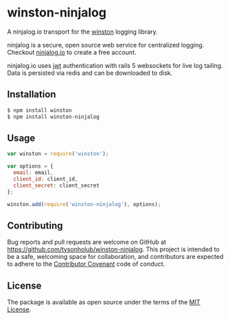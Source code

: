 # winston-ninjalog

A ninjalog.io transport for the [winston](https://github.com/winstonjs/winston) logging library.

ninjalog is a secure, open source web service for centralized logging. Checkout [ninjalog.io](http://www.ninjalog.io) to create a free account.

ninjalog.io uses [jwt](http://jwt.io) authentication with rails 5 websockets for live log tailing. Data is persisted via redis and can be downloaded to disk.


## Installation
```bash
$ npm install winston
$ npm install winston-ninjalog
```

## Usage
```js
var winston = require('winston');

var options = {
  email: email,
  client_id: client_id,
  client_secret: client_secret
};

winston.add(require('winston-ninjalog'), options);
```

## Contributing

Bug reports and pull requests are welcome on GitHub at https://github.com/tysonholub/winston-ninjalog. This project is intended to be a safe, welcoming space for collaboration, and contributors are expected to adhere to the [Contributor Covenant](http://contributor-covenant.org) code of conduct.


## License

The package is available as open source under the terms of the [MIT License](http://opensource.org/licenses/MIT).
